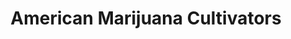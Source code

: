 ---
title: "American Marijuana Cultivators"
url: /lincoln/american-marijuana-cultivators/
shop: cannabis
---
